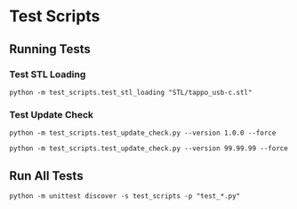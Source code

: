 # Test Scripts

## Running Tests

### Test STL Loading
```python -m test_scripts.test_stl_loading "STL/tappo_usb-c.stl"```

### Test Update Check
```python -m test_scripts.test_update_check.py --version 1.0.0 --force```

```python -m test_scripts.test_update_check.py --version 99.99.99 --force```

## Run All Tests
```python -m unittest discover -s test_scripts -p "test_*.py"```

